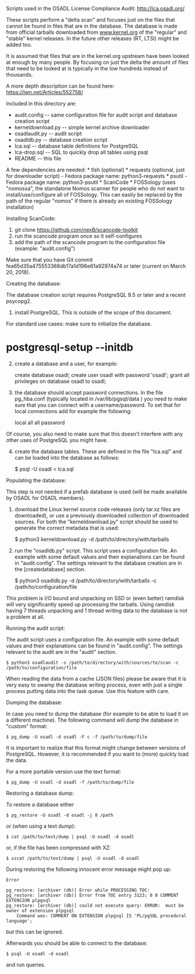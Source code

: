 Scripts used in the OSADL License Compliance Audit: http://lca.osadl.org/

These scripts perform a "delta scan" and focuses just on the files that cannot be found in files that are in the database. The database is made from official tarballs downloaded from www.kernel.org of the "regular" and "stable" kernel releases. In the future other releases (RT, LTSI) might be added too.

It is assumed that files that are in the kernel.org upstream have been looked at enough by many people. By focusing on just the delta the amount of files that need to be looked at is typically in the low hundreds instead of thousands.

A more depth description can be found here: https://lwn.net/Articles/552758/

Included in this directory are:

* audit.config -- same configuration file for audit script and database creation script
* kerneldownload.py -- simple kernel archive downloader
* osadlaudit.py -- audit script
* osadldb.py -- database creation script
* lca.sql -- database table definitions for PostgreSQL
* lca-drop.sql -- SQL to quickly drop all tables using psql
* README -- this file

A few dependencies are needed:
    * tlsh (optional)
    * requests (optional, just for downloader script) - Fedora package name: python3-requests
    * psutil - Fedora package name: python3-psutil
    * ScanCode
    * FOSSology (uses "nomossa", the standalone Nomos scanner for people who do not want to install/use/configure all of FOSSology. This can easily be replaced by the path of the regular "nomos" if there is already an existing FOSSology installation)

Installing ScanCode:

1. git clone https://github.com/nexB/scancode-toolkit
2. run the scancode program once so it self-configures
3. add the path of the scancode program to the configuration file (example: "audit.config")

Make sure that you have Git commit fea65d35a475553368db17a1d196e61a92974a74 or later (current on March 20, 2018).

Creating the database:

The database creation script requires PostgreSQL 9.5 or later and a recent psycopg2.

1. install PostgreSQL. This is outside of the scope of this document.

For standard use cases: make sure to initialize the database.

# postgresql-setup --initdb

2. create a database and a user, for example:

    create database osadl;
    create user osadl with password 'osadl';
    grant all privileges on database osadl to osadl;

3. the database should accept password connections. In the file pg_hba.conf (typically located in /var/lib/pgsql/data ) you need to make sure that you can connect with a username/password. To set that for local connections add for example the following:

     local   all             all                                     password

Of course, you also need to make sure that this doesn't interfere with any other uses of PostgreSQL you might have.

4. create the database tables. These are defined in the file "lca.sql" and can be loaded into the database as follows:

    $ psql -U osadl < lca.sql

Populating the database:

This step is not needed if a prefab database is used (will be made available by OSADL for OSADL members).

1. download the Linux kernel source code releases (only tar.xz files are downloaded), or use a previously downloaded collection of downloaded sources. For both the "kerneldownload.py" script should be used to generate the correct metadata that is used:

    $ python3 kerneldownload.py -d /path/to/directory/with/tarballs

2. run the "osadldb.py" script. This script uses a configuration file. An example with some default values and their explanations can be found in "audit.config". The settings relevant to the database creation are in the [createdatabase] section.

    $ python3 osadldb.py -d /path/to/directory/with/tarballs -c /path/to/configuration/file

This problem is I/O bound and unpacking on SSD or (even better) ramdisk will very significantly speed up processing the tarballs. Using ramdisk having 7 threads unpacking and 1 thread writing data to the database is not a problem at all.

Running the audit script:

The audit script uses a configuration file. An example with some default values and their explanations can be found in "audit.config". The settings relevant to the audit are in the "audit" section.

    $ python3 osadlaudit -s /path/to/directory/with/sources/to/scan -c /path/to/configuration/file

When reading the data from a cache (JSON files) please be aware that it is very easy to swamp the database writing process, even with just a single process putting data into the task queue. Use this feature with care.


Dumping the database:

In case you need to dump the database (for example to be able to load it on a different machine). The following command will dump the database in "custom" format:

    $ pg_dump -U osadl -d osadl -F c -f /path/to/dump/file

It is important to realize that this format might change between versions of PostgreSQL. However, it is recommended if you want to (more) quickly load the data.

For a more portable version use the text format:

    $ pg_dump -U osadl -d osadl -f /path/to/dump/file

Restoring a database dump:

To restore a database either

    $ pg_restore -U osadl -d osadl -j 8 /path

or (when using a text dump):

    $ cat /path/to/text/dump | psql -U osadl -d osadl

or, if the file has been compressed with XZ:

    $ xzcat /path/to/text/dump | psql -U osadl -d osadl

During restoring the following innocent error message might pop up:

    Error

    pg_restore: [archiver (db)] Error while PROCESSING TOC:
    pg_restore: [archiver (db)] Error from TOC entry 3123; 0 0 COMMENT EXTENSION plpgsql
    pg_restore: [archiver (db)] could not execute query: ERROR:  must be owner of extension plpgsql
        Command was: COMMENT ON EXTENSION plpgsql IS 'PL/pgSQL procedural language';

but this can be ignored.

Afterwards you should be able to connect to the database:

    $ psql -U osadl -d osadl

and run queries.
